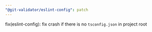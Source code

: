 ```yaml
---
"@git-validator/eslint-config": patch
---
```


fix(eslint-config): fix crash if there is no `tsconfig.json` in project root
